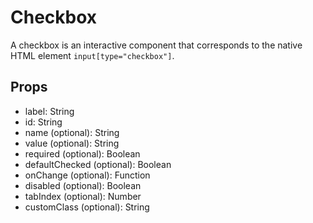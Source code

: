 # Checkbox

A checkbox is an interactive component that corresponds to the native HTML element <code>input[type="checkbox"]</code>.

## Props

- label: String
- id: String
- name (optional): String
- value (optional): String
- required (optional): Boolean
- defaultChecked (optional): Boolean
- onChange (optional): Function
- disabled (optional): Boolean
- tabIndex (optional): Number
- customClass (optional): String
